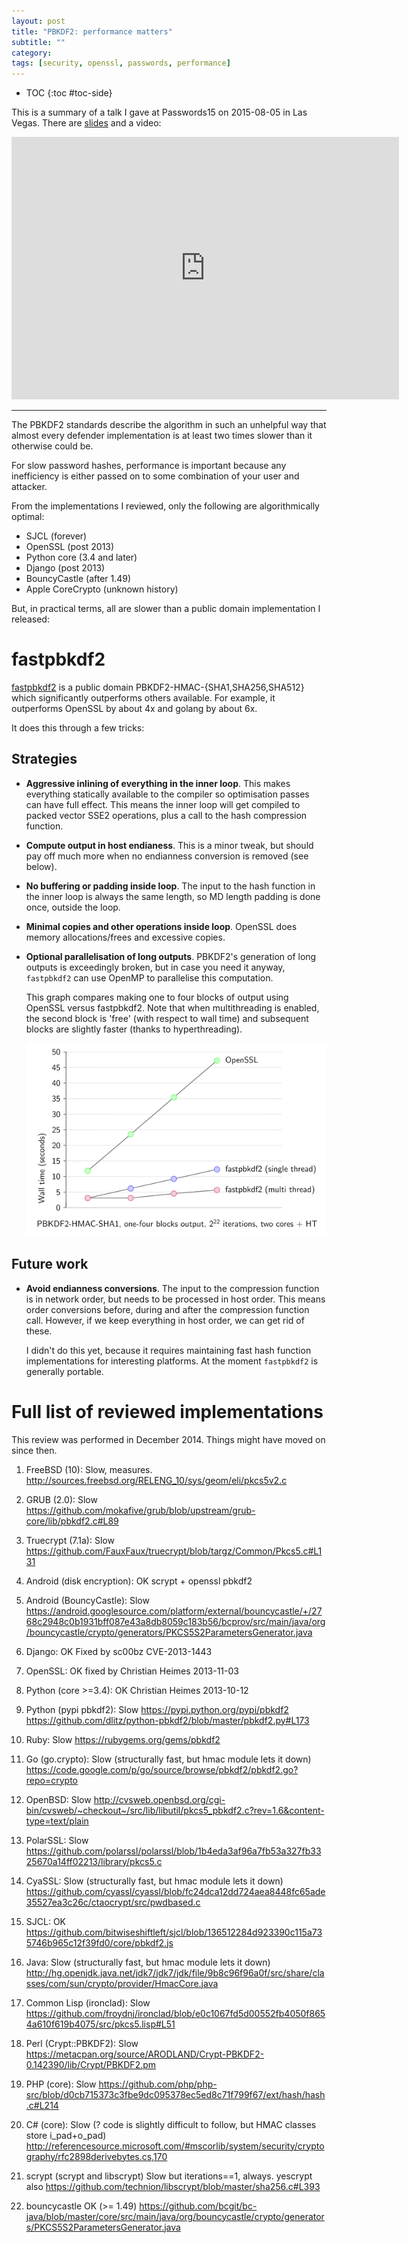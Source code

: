 ```yaml
---
layout: post
title: "PBKDF2: performance matters"
subtitle: ""
category: 
tags: [security, openssl, passwords, performance]
---
```


* TOC
{:toc #toc-side}

This is a summary of a talk I gave at Passwords15 on 2015-08-05 in Las Vegas.
There are [slides][slides] and a video:

<iframe width="620" height="420" src="https://www.youtube.com/embed/k_szwKBuNBw" frameborder="0" allowfullscreen></iframe>

---

The PBKDF2 standards describe the algorithm in such an unhelpful way that almost every defender implementation is at least two times slower than it otherwise could be.

For slow password hashes, performance is important because any inefficiency is either passed on to some combination of your  user and attacker.

From the implementations I reviewed, only the following are algorithmically optimal:

* SJCL (forever)
* OpenSSL (post 2013)
* Python core (3.4 and later)
* Django (post 2013)
* BouncyCastle (after 1.49)
* Apple CoreCrypto (unknown history)

But, in practical terms, all are slower than a public domain implementation I released: 

# fastpbkdf2

[fastpbkdf2][fastpbkdf2] is a public domain PBKDF2-HMAC-{SHA1,SHA256,SHA512} which significantly outperforms
others available.  For example, it outperforms OpenSSL by about 4x and golang by about 6x.

It does this through a few tricks:

## Strategies

* **Aggressive inlining of everything in the inner loop**.  This makes everything statically available to the compiler so optimisation passes can have full effect.  This means the inner loop will get compiled to packed vector SSE2 operations, plus a call to the hash compression function.
  
* **Compute output in host endianess**.  This is a minor tweak, but should pay off much more when no endianness conversion is removed (see below).
  
* **No buffering or padding inside loop**.  The input to the hash function in the inner loop is always the same length, so MD length padding is done once, outside the loop.
  
* **Minimal copies and other operations inside loop**.  OpenSSL does memory allocations/frees and excessive copies.
  
* **Optional parallelisation of long outputs**.  PBKDF2's generation of long outputs is exceedingly broken, but in case you need it anyway, `fastpbkdf2` can use OpenMP to parallelise this computation.

  This graph compares making one to four blocks of output using OpenSSL versus fastpbkdf2.  Note that when multithreading is enabled, the second block is 'free' (with respect to wall time) and subsequent blocks are slightly faster (thanks to hyperthreading).
  
  ![calculating 1-4 blocks of output openssl/single thread fastpbkdf2/multi thread fastpbkdf2][multigraph]

## Future work

* **Avoid endianness conversions**.  The input to the compression function is in network order, but needs to be processed in host order.  This means order conversions before, during and after the compression function call.  However, if we keep everything in host order, we can get rid of these.
  
  I didn't do this yet, because it requires maintaining fast hash function implementations for interesting platforms.  At the moment `fastpbkdf2` is generally portable.

# Full list of reviewed implementations
This review was performed in December 2014.  Things might have moved on since then.

1. FreeBSD (10):
  Slow, measures.
  http://sources.freebsd.org/RELENG_10/sys/geom/eli/pkcs5v2.c

2. GRUB (2.0):
  Slow
  https://github.com/mokafive/grub/blob/upstream/grub-core/lib/pbkdf2.c#L89

3. Truecrypt (7.1a):
  Slow
  https://github.com/FauxFaux/truecrypt/blob/targz/Common/Pkcs5.c#L131

4. Android (disk encryption):
  OK
  scrypt + openssl pbkdf2

5. Android (BouncyCastle):
  Slow
  https://android.googlesource.com/platform/external/bouncycastle/+/2768c2948c0b1931bff087e43a8db8059c183b56/bcprov/src/main/java/org/bouncycastle/crypto/generators/PKCS5S2ParametersGenerator.java

6. Django:
  OK
  Fixed by sc00bz CVE-2013-1443

7. OpenSSL:
  OK 
  fixed by Christian Heimes 2013-11-03

8. Python (core >=3.4):
  OK 
  Christian Heimes 2013-10-12

9. Python (pypi pbkdf2):
  Slow
  https://pypi.python.org/pypi/pbkdf2
  https://github.com/dlitz/python-pbkdf2/blob/master/pbkdf2.py#L173

10. Ruby:
  Slow
  https://rubygems.org/gems/pbkdf2

11. Go (go.crypto):
  Slow (structurally fast, but hmac module lets it down)
  https://code.google.com/p/go/source/browse/pbkdf2/pbkdf2.go?repo=crypto

12. OpenBSD:
  Slow
  http://cvsweb.openbsd.org/cgi-bin/cvsweb/~checkout~/src/lib/libutil/pkcs5_pbkdf2.c?rev=1.6&content-type=text/plain

13. PolarSSL:
  Slow
  https://github.com/polarssl/polarssl/blob/1b4eda3af96a7fb53a327fb3325670a14ff02213/library/pkcs5.c

14. CyaSSL:
  Slow (structurally fast, but hmac module lets it down)
  https://github.com/cyassl/cyassl/blob/fc24dca12dd724aea8448fc65ade35527ea3c26c/ctaocrypt/src/pwdbased.c

15. SJCL:
  OK
  https://github.com/bitwiseshiftleft/sjcl/blob/136512284d923390c115a735746b965c12f39fd0/core/pbkdf2.js

16. Java:
  Slow (structurally fast, but hmac module lets it down)
  http://hg.openjdk.java.net/jdk7/jdk7/jdk/file/9b8c96f96a0f/src/share/classes/com/sun/crypto/provider/HmacCore.java

17. Common Lisp (ironclad):
  Slow
  https://github.com/froydnj/ironclad/blob/e0c1067fd5d00552fb4050f8654a610f619b4075/src/pkcs5.lisp#L51

18. Perl (Crypt::PBKDF2):
  Slow
  https://metacpan.org/source/ARODLAND/Crypt-PBKDF2-0.142390/lib/Crypt/PBKDF2.pm

19. PHP (core):
  Slow
  https://github.com/php/php-src/blob/d0cb715373c3fbe9dc095378ec5ed8c71f799f67/ext/hash/hash.c#L214

20. C# (core):
  Slow (? code is slightly difficult to follow, but HMAC classes store i_pad+o_pad)
  http://referencesource.microsoft.com/#mscorlib/system/security/cryptography/rfc2898derivebytes.cs,170

21. scrypt (scrypt and libscrypt)
  Slow but iterations==1, always.
  yescrypt also
  https://github.com/technion/libscrypt/blob/master/sha256.c#L393
 
22. bouncycastle
  OK (>= 1.49)
  https://github.com/bcgit/bc-java/blob/master/core/src/main/java/org/bouncycastle/crypto/generators/PKCS5S2ParametersGenerator.java

[slides]: https://github.com/ctz/talks/blob/master/pbkdf2/pbkdf2.pdf
[fastpbkdf2]: https://github.com/ctz/fastpbkdf2
[multigraph]: /assets/fastpbkdf2-graph.png
